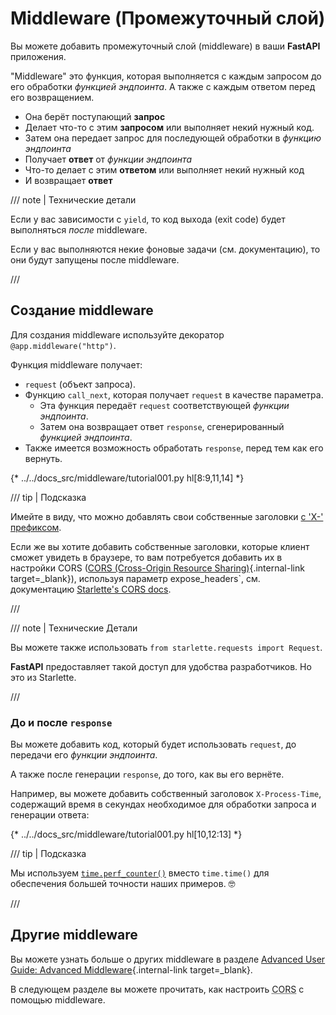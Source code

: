 # Middleware (Промежуточный слой)

Вы можете добавить промежуточный слой (middleware) в ваши **FastAPI** приложения.

"Middleware" это функция, которая выполняется с каждым запросом до его обработки *функцией эндпоинта*.
А также с каждым ответом перед его возвращением.


* Она берёт поступающий **запрос**
* Делает что-то с этим **запросом** или выполняет некий нужный код.
* Затем она передает запрос для последующей обработки в *функцию эндпоинта*
* Получает **ответ** от *функции эндпоинта*
* Что-то делает с этим **ответом** или выполняет некий нужный код
* И возвращает **ответ**

/// note | Технические детали

Если у вас зависимости с `yield`, то код выхода (exit code) будет выполняться *после* middleware.

Если у вас выполняются некие фоновые задачи (см. документацию), то они будут запущены после middleware.

///

## Создание middleware

Для создания middleware используйте декоратор `@app.middleware("http")`.

Функция middleware получает:

* `request` (объект запроса).
* Функцию `call_next`, которая получает `request` в качестве параметра.
    * Эта функция передаёт `request` соответствующей *функции эндпоинта*.
    * Затем она возвращает ответ `response`, сгенерированный *функцией эндпоинта*.
* Также имеется возможность обработать `response`, перед тем как его вернуть.

{* ../../docs_src/middleware/tutorial001.py hl[8:9,11,14] *}

/// tip | Подсказка

Имейте в виду, что можно добавлять свои собственные заголовки <a href="https://developer.mozilla.org/en-US/docs/Web/HTTP/Headers" class="external-link" target="_blank">с 'X-' префиксом</a>.

Если же вы хотите добавить собственные заголовки, которые клиент сможет увидеть в браузере, то вам потребуется добавить их в настройки CORS ([CORS (Cross-Origin Resource Sharing)](cors.md){.internal-link target=_blank}), используя параметр expose_headers`, см. документацию <a href="https://www.starlette.io/middleware/#corsmiddleware" class="external-link" target="_blank">Starlette's CORS docs</a>.

///

/// note | Технические Детали

Вы можете также использовать `from starlette.requests import Request`.

**FastAPI** предоставляет такой доступ для удобства разработчиков. Но это из Starlette.

///

### До и после `response`

Вы можете добавить код, который будет использовать `request`, до передачи его *функции эндпоинта*.

А также после генерации `response`, до того, как вы его вернёте.

Например, вы можете добавить собственный заголовок `X-Process-Time`, содержащий время в секундах необходимое для обработки запроса и генерации ответа:

{* ../../docs_src/middleware/tutorial001.py hl[10,12:13] *}

/// tip | Подсказка

Мы используем <a href="https://docs.python.org/3/library/time.html#time.perf_counter" class="external-link" target="_blank">`time.perf_counter()`</a> вместо `time.time()` для обеспечения большей точности наших примеров. 🤓

///

## Другие middleware

Вы можете узнать больше о других middleware в разделе [Advanced User Guide: Advanced Middleware](../advanced/middleware.md){.internal-link target=_blank}.

В следующем разделе вы можете прочитать, как настроить <abbr title="Cross-Origin Resource Sharing">CORS</abbr> с помощью middleware.
